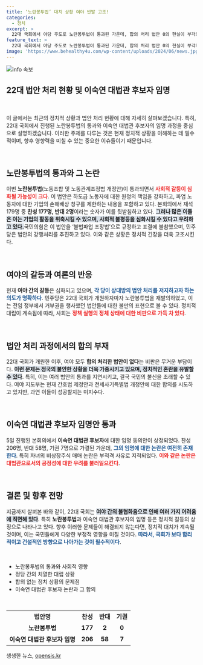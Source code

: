 ```yaml
---
title: ‘노란봉투법’ 대치 상황 여야 반발 고조!
categories:
  - 정치
excerpt: >
  22대 국회에서 야당 주도로 노란봉투법이 통과된 가운데, 합의 처리 법안 0의 현실이 부각되고 있습니다. 국민의힘은 대통령 재의 요구를 밝히며 갈등이 심화되는 상황! 이숙연 대법관 후보자 임명안도 가결되었지만, 논란이 끊이지 않습니다. 과연 정치적 해결책은 있을까요? 클릭해서 더 보세요!
feature_text: >
  22대 국회에서 야당 주도로 노란봉투법이 통과된 가운데, 합의 처리 법안 0의 현실이 부각되고 있습니다. 국민의힘은 대통령 재의 요구를 밝히며 갈등이 심화되는 상황! 이숙연 대법관 후보자 임명안도 가결되었지만, 논란이 끊이지 않습니다. 과연 정치적 해결책은 있을까요? 클릭해서 더 보세요!
image: 'https://www.behealthy4u.com/wp-content/uploads/2024/06/news.jpg'
---
```


<p><img src="https://www.behealthy4u.com/wp-content/uploads/2024/06/news.jpg" alt="info 속보" /></p>

<h2 data-ke-size="size26">22대 법안 처리 현황 및 이숙연 대법관 후보자 임명</h2>

<p data-ke-size="size16">&nbsp;</p>

<p>이 글에서는 최근의 정치적 상황과 법안 처리 현황에 대해 자세히 살펴보겠습니다. 특히, 22대 국회에서 진행된 노란봉투법의 통과와 이숙연 대법관 후보자의 임명 과정을 중심으로 설명하겠습니다. 이러한 주제를 다루는 것은 현재 정치적 상황을 이해하는 데 필수적이며, 향후 영향력을 미칠 수 있는 중요한 이슈들이기 때문입니다. </p>

<p data-ke-size="size16">&nbsp;</p>

<h2 data-ke-size="size26">노란봉투법의 통과와 그 논란</h2>

<p>이번 <strong>노란봉투법</strong>(노동조합 및 노동관계조정법 개정안)이 통과되면서 <b><span style="color: #ee2323;">사회적 갈등이 심화될 가능성이 크다</span></b>. 이 법안은 하도급 노동자에 대한 원청의 책임을 강화하고, 파업 노동자에 대한 기업의 손해배상 청구를 제한하는 내용을 포함하고 있다. 본회의에서 재석 179명 중 <strong>찬성 177명, 반대 2명</strong>이라는 숫자가 이를 뒷받침하고 있다. <b><span style="background-color: #21538527;">그러나 많은 이들은 이는 기업의 활동을 위축시킬 수 있으며, 사회적 불평등을 심화시킬 수 있다고 우려하고 있다.</span></b>국민의힘은 이 법안을 ‘불법파업 조장법’으로 규정하고 표결에 불참했으며, 민주당은 법안의 강행처리를 추진하고 있다. 이와 같은 상황은 정치적 긴장을 더욱 고조시킨다.</p>

<p data-ke-size="size16">&nbsp;</p>

<h2 data-ke-size="size26">여야의 갈등과 여론의 반응</h2>

<p>현재 <strong>여야 간의 갈등</strong>은 심화되고 있으며, <b><span style="color: #1a5490;">각 당이 상대방의 법안 처리를 저지하고자 하는 의도가 명확하다</span></b>. 민주당은 22대 국회가 개원하자마자 노란봉투법을 재발의하였고, 이는 전임 정부에서 거부권을 행사했던 법안들에 대한 불만의 표현으로 볼 수 있다. 정치적 대립이 계속됨에 따라, 사회는 <b><span style="color: #ee2323;">정책 실행의 정체 상태에 대한 비판으로 가득 차 있다</span></b>. </p>

<p data-ke-size="size16">&nbsp;</p>

<h2 data-ke-size="size26">법안 처리 과정에서의 합의 부재</h2>

<p>22대 국회가 개원한 이후, 여야 모두 <strong>합의 처리한 법안이 없다</strong>는 비판은 무거운 부담이다. <b><span style="background-color: #21538527;">이런 문제는 정국의 불안한 상황을 더욱 가중시키고 있으며, 정치적인 혼란을 유발할 수 있다</span></b>. 특히, 이는 여러 법안의 통과를 지연시키고, 결국 국민의 불신을 초래할 수 있다. 여야 지도부는 현재 간호법 제정안과 전세사기특별법 개정안에 대한 합의를 시도하고 있지만, 과연 이들이 성공할지는 미지수다.</p>

<p data-ke-size="size16">&nbsp;</p>

<h2 data-ke-size="size26">이숙연 대법관 후보자 임명안 통과</h2>

<p>5일 진행된 본회의에서 <strong>이숙연 대법관 후보자</strong>에 대한 임명 동의안이 상정되었다. 찬성 206명, 반대 58명, 기권 7명으로 가결된 가운데, <b><span style="color: #1a5490;">그의 임명에 대한 논란은 여전히 존재한다</span></b>. 특히 자녀의 비상장주식 매매 논란은 부적격 사유로 지적되었다. <b><span style="color: #ee2323;">이와 같은 논란은 대법관으로서의 공정성에 대한 우려를 불러일으킨다</span></b>.</p>

<p data-ke-size="size16">&nbsp;</p>

<h2 data-ke-size="size26">결론 및 향후 전망</h2>

<p>지금까지 살펴본 바와 같이, 22대 국회는 <b><span style="background-color: #21538527;">여야 간의 불협화음으로 인해 여러 가지 어려움에 직면해 있다</span></b>. 특히 <strong>노란봉투법</strong>과 이숙연 대법관 후보자의 임명 등은 정치적 갈등의 상징으로 나타나고 있다. 향후 이러한 문제들이 해결되지 않는다면, 정치적 대치가 계속될 것이며, 이는 국민들에게 다양한 부정적 영향을 미칠 것이다. <b><span style="color: #1a5490;">따라서, 국회가 보다 합리적이고 건설적인 방향으로 나아가는 것이 필수적이다</span></b>. </p>

<p data-ke-size="size16">&nbsp;</p>

<ul>
    <li>노란봉투법의 통과와 사회적 영향</li>
    <li>정당 간의 치열한 대립 상황</li>
    <li>합의 없는 정치 상황의 문제점</li>
    <li>이숙연 대법관 후보자 논란과 그 함의</li>
</ul>

<p data-ke-size="size16">&nbsp;</p>

<table>
    <tr>
        <td style="text-align: center; height: 17px;"><b>법안명</b></td>
        <td style="text-align: center; height: 17px;"><b>찬성</b></td>
        <td style="text-align: center; height: 17px;"><b>반대</b></td>
        <td style="text-align: center; height: 17px;"><b>기권</b></td>
    </tr>
    <tr>
        <td style="text-align: center; height: 17px;"><b>노란봉투법</b></td>
        <td style="text-align: center; height: 17px;"><b>177</b></td>
        <td style="text-align: center; height: 17px;"><b>2</b></td>
        <td style="text-align: center; height: 17px;"><b>0</b></td>
    </tr>
    <tr>
        <td style="text-align: center; height: 17px;"><b>이숙연 대법관 후보자 임명</b></td>
        <td style="text-align: center; height: 17px;"><b>206</b></td>
        <td style="text-align: center; height: 17px;"><b>58</b></td>
        <td style="text-align: center; height: 17px;"><b>7</b></td>
    </tr>
</table>
생생한 뉴스, <a href="https://opensis.kr" rel="dofollow">opensis.kr</a>


